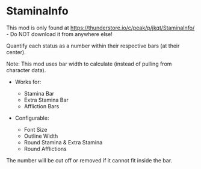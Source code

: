 # StaminaInfo

This mod is only found at https://thunderstore.io/c/peak/p/jkqt/StaminaInfo/ - Do NOT download it from anywhere else!

Quantify each status as a number within their respective bars (at their center).

Note: This mod uses bar width to calculate (instead of pulling from character data).

- Works for:
  - Stamina Bar
  - Extra Stamina Bar
  - Affliction Bars

- Configurable:
  - Font Size
  - Outline Width
  - Round Stamina & Extra Stamina
  - Round Afflictions

The number will be cut off or removed if it cannot fit inside the bar.